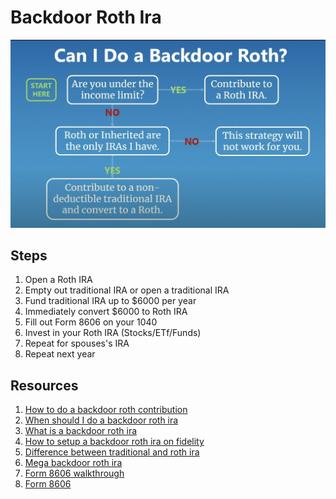 # Backdoor Roth Ira

![can-i-do-a-backdoor-roth](./can-i-do-a-backdoor-roth-v1.png)

## Steps

1. Open a Roth IRA  
2. Empty out traditional IRA or open a traditional IRA
3. Fund traditional IRA up to $6000 per year
4. Immediately convert $6000 to Roth IRA
5. Fill out Form 8606 on your 1040
6. Invest in your Roth IRA (Stocks/ETf/Funds)
7. Repeat for spouses's IRA
8. Repeat next year

## Resources

1. [How to do a backdoor roth contribution](https://www.youtube.com/watch?v=qaLJIesQJEo)
2. [When should I do a backdoor roth ira](https://www.youtube.com/watch?v=0Bdt0T-C0RI)
3. [What is a backdoor roth ira](https://www.youtube.com/watch?v=7agjhld2CYA)
4. [How to setup a backdoor roth ira on fidelity](https://www.youtube.com/watch?v=lNjZRPkNY5U)
5. [Difference between traditional and roth ira](https://www.yieldstreet.com/resources/article/difference-between-roth-and-traditional-iras/?utm_source=google&utm_medium=cpc&utm_campaign=Dynamic&utm_content=IRA&gclid=CjwKCAiAsYyRBhACEiwAkJFKorYrmKFTS-4MWngkR3z2QjssRXLVReRPqBoFpBwB0XOo-bve93q5whoCRRYQAvD_BwE)
6. [Mega backdoor roth ira](https://www.youtube.com/watch?v=vnJhlez80Vc)
7. [Form 8606 walkthrough](https://www.youtube.com/watch?v=Q9V1qz2rJIQ)
8. [Form 8606](https://www.youtube.com/shorts/YgkwirvH-r0)
